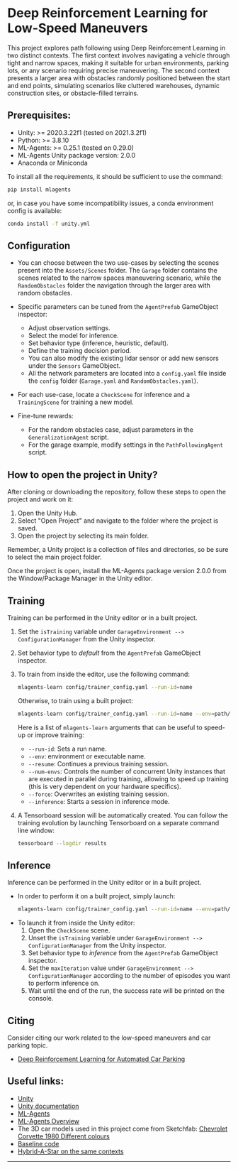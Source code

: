 # Deep Reinforcement Learning for Low-Speed Maneuvers

This project explores path following using Deep Reinforcement Learning in two distinct contexts. The first context involves navigating a vehicle through tight and narrow spaces, making it suitable for urban environments, parking lots, or any scenario requiring precise maneuvering. The second context presents a larger area with obstacles randomly positioned between the start and end points, simulating scenarios like cluttered warehouses, dynamic construction sites, or obstacle-filled terrains.

## Prerequisites:

* Unity: >= 2020.3.22f1 (tested on 2021.3.2f1)
* Python: >= 3.8.10
* ML-Agents: >= 0.25.1 (tested on 0.29.0)
* ML-Agents Unity package version: 2.0.0
* Anaconda or Miniconda

To install all the requirements, it should be sufficient to use the command:

```bash
pip install mlagents
```
or, in case you have some incompatibility issues, a conda environment config is available:
```bash
conda install -f unity.yml
```

## Configuration
- You can choose between the two use-cases by selecting the scenes present into the `Assets/Scenes` folder. The `Garage` folder contains the scenes related to the narrow spaces maneuvering scenario, while the `RandomObstacles` folder the navigation through the larger area with random obstacles.
- Specific parameters can be tuned from the `AgentPrefab` GameObject inspector:
  - Adjust observation settings.
  - Select the model for inference.
  - Set behavior type (inference, heuristic, default).
  - Define the training decision period.
  - You can also modify the existing lidar sensor or add new sensors under the `Sensors` GameObject.
  - All the network parameters are located into a `config.yaml` file inside the `config` folder (`Garage.yaml` and `RandomObstacles.yaml`).

- For each use-case, locate a `CheckScene` for inference and a `TrainingScene` for training a new model.

- Fine-tune rewards:
  - For the random obstacles case, adjust parameters in the `GeneralizationAgent` script.
  - For the garage example, modify settings in the `PathFollowingAgent` script.

## How to open the project in Unity?

After cloning or downloading the repository, follow these steps to open the project and work on it:

1. Open the Unity Hub.
2. Select "Open Project" and navigate to the folder where the project is saved.
3. Open the project by selecting its main folder.

Remember, a Unity project is a collection of files and directories, so be sure to select the main project folder.

Once the project is open, install the ML-Agents package version 2.0.0 from the Window/Package Manager in the Unity editor.

## Training 

Training can be performed in the Unity editor or in a built project. 
1. Set the `isTraining` variable under `GarageEnvironment --> ConfigurationManager` from the Unity inspector.
2. Set behavior type to _default_ from the `AgentPrefab` GameObject inspector.

3. To train from inside the editor, use the following command:

    ```bash
    mlagents-learn config/trainer_config.yaml --run-id=name
    ```
    Otherwise, to train using a built project:
  
    ```bash
    mlagents-learn config/trainer_config.yaml --run-id=name --env=path/to/built/project
    ```
    Here is a list of `mlagents-learn` arguments that can be useful to speed-up or improve training:
    - `--run-id`: Sets a run name.
    - `--env`: environment or executable name.
    - `--resume`: Continues a previous training session.
    - `--num-envs`: Controls the number of concurrent Unity instances that are executed in parallel during training, allowing to speed up training (this is very dependent on your hardware specifics).
    - `--force`: Overwrites an existing training session.
    - `--inference`: Starts a session in inference mode.

4. A Tensorboard session will be automatically created. You can follow the training evolution by launching Tensorboard on a separate command line window:
    ```bash
    tensorboard --logdir results
    ```

## Inference
Inference can be performed in the Unity editor or in a built project. 

- In order to perform it on a built project, simply launch:
  ```bash
  mlagents-learn config/trainer_config.yaml --run-id=name --env=path/to/built/project --resume --inference
  ``` 
- To launch it from inside the Unity editor:
  1. Open the `CheckScene` scene.
  2. Unset the `isTraining` variable under `GarageEnvironment --> ConfigurationManager` from the Unity inspector.
  3. Set behavior type to _inference_ from the `AgentPrefab` GameObject inspector.
  4. Set the `maxIteration` value under `GarageEnvironment --> ConfigurationManager` according to the number of episodes you want to perform inference on.
  5. Wait until the end of the run, the success rate will be printed on the console.

## Citing
Consider citing our work related to the low-speed maneuvers and car parking topic.
- [Deep Reinforcement Learning for Automated Car Parking](https://link.springer.com/chapter/10.1007/978-3-031-30333-3_16)

## Useful links:

- [Unity](https://unity.com/download)
- [Unity documentation](https://docs.unity3d.com/Manual/index.html)
- [ML-Agents](https://github.com/Unity-Technologies/ml-agents)
- [ML-Agents Overview](https://github.com/Unity-Technologies/ml-agents/blob/main/docs/ML-Agents-Overview.md)
- The 3D car models used in this project come from Sketchfab:
  [Chevrolet Corvette 1980 Different colours](https://sketchfab.com/3d-models/chevrolet-corvette-1980-different-colours-7e428bdb3ab54b4e9ac610e545fd9d03)
- [Baseline code](https://medium.com/xrpractices/autonomous-car-parking-using-ml-agents-d780a366fe46)
- [Hybrid-A-Star on the same contexts](https://github.com/Elios-Lab/Hybrid-A-Star)
--- 
<!--
# Pathfollowing with Deep Reinforcement Learning

## Prerequisites:

* Unity: >= 2020.3.22f1 (tested on 2021.3.2f1)
* Python: >= 3.8.10
* ML-Agents: >= 0.25.1 (tested on 0.29.0)
* ML-Agents Unity package version: 2.0.0
* Anaconda or Miniconda

To install all the requirements use the command:

```pip install mlagents```

or, alternatively:

```conda install -f unity.yml```

## Useful links:

* [Unity](https://unity.com/download)
* [Unity documentation](https://docs.unity3d.com/Manual/index.html)
* [ML-Agents](https://github.com/Unity-Technologies/ml-agents)

The cars 3D models used in this project come from Sketchfab:

* [Chevrolet Corvette 1980 Different colours](https://sketchfab.com/3d-models/chevrolet-corvette-1980-different-colours-7e428bdb3ab54b4e9ac610e545fd9d03)

# How to open the project in Unity?

After cloning or downloading the repository, you have to follow these simple steps to open the project and work on it:

1. Open the Unity Hub 
2. Open an existing project
3. Select the folder in which the project has been saved and open it

Note that a Unity project is a collection of files and directories, rather than just one specific Unity Project file. To open a Project, you must select the main Project folder, rather than a specific file.

After opening the project you need to install the ML-Agents package vers. 2.0.0 from Window/Package Manager in unity editor.

# ML-Agents setup

## Installation

* [Installation](https://github.com/Unity-Technologies/ml-agents/blob/main/docs/Installation.md)

## Documentation

For further information it is better to consult the official documentation:
* [Documentation](https://github.com/Unity-Technologies/ml-agents/blob/main/docs/Readme.md) 

Here is a detailed description of all the features [ML-Agents Overview](https://github.com/Unity-Technologies/ml-agents/blob/main/docs/ML-Agents-Overview.md). 


## Training 
Training can be performed in the Unity editor or in a built project.
To train inside the editor use the following command:

```mlagents-learn config/trainer_config.yaml --run-id=name```

 Otherwise, to train using a built project:

 ```mlagents-learn config/trainer_config.yaml --run-id=name --env=path/to/built/project```

Note that if a run id is already present, training will not start. To overwrite an existing run id add ```--force``` to the above command.
For more informations and features:
* [Training Documentation](https://github.com/Unity-Technologies/ml-agents/blob/main/docs/Training-ML-Agents.md)
-->
